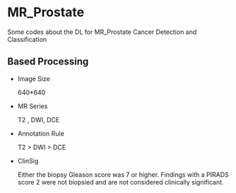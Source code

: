 # MR_Prostate
Some codes about the DL for MR_Prostate Cancer Detection and Classification

## Based Processing

- Image Size

  640*640

- MR Series

  T2 , DWI, DCE

- Annotation Rule

  T2 > DWI > DCE 

- ClinSig 

  Either the biopsy Gleason score was 7 or higher. Findings with a PIRADS score 2 were not biopsied and are not considered clinically significant.